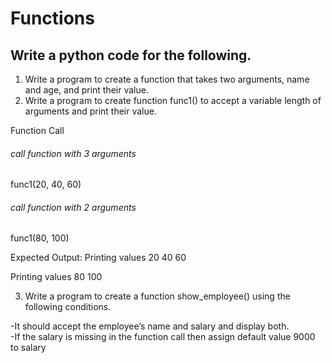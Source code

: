 # Functions

## Write a python code for the following.

1. Write a program to create a function that takes two arguments, name and age, and print their value.
2. Write a program to create function func1() to accept a variable length of arguments and print their value. <br>

Function Call <br>
###### call function with 3 arguments
func1(20, 40, 60)

###### call function with 2 arguments
func1(80, 100)

Expected Output:
Printing values
20
40
60


Printing values
80
100

3. Write a program to create a function show_employee() using the following conditions.

-It should accept the employee’s name and salary and display both.<br>
-If the salary is missing in the function call then assign default value 9000 to salary
